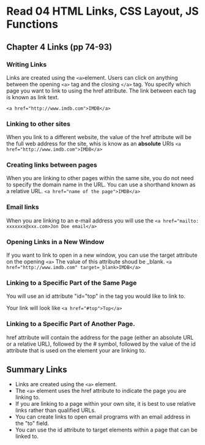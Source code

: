 # Read 04 HTML Links, CSS Layout, JS Functions

## Chapter 4 Links (pp 74-93)

### Writing Links
Links are created using the `<a>`element.  Users can click on anything between the opening `<a>` tag and the closing `</a>` tag.  You specify which page you want to link to using the href attribute. The link between each tag is known as link text. 

`<a href="http://www.imdb.com">IMDB</a>`

### Linking to other sites
When you link to a different website, the value of the href attribute will be the full web address for the site, whis is know as an **absolute** URls
`<a href="http://www.imdb.com">IMDB</a>`

### Creating links between pages
When you are linking to other pages within the same site, you do not need to specify the domain name in the URL.  You can use a shorthand known as a relative URL. 
`<a href="name of the page">IMDB</a>`

### Email links
When you are linking to an e-mail address you will use the 
`<a href="mailto: xxxxxxx@xxx.com>Jon Doe email</a>`

### Opening Links in a New Window
If you want to link to open in a new window, you can use the target attribute on the opening `<a>` The value of this attribute shoud be _blank.
`<a href="http://www.imdb.com" target=_blank>IMDB</a>`

### Linking to a Specific Part of the Same Page 
You will use an id attribute "id="top" in the tag you would like to link to.  

Your link will look like `<a href="#top">Top</a>`

### Linking to a Specific Part of Another Page. 
href attribute will contain the address for the page (either an absolute URL or a relative URL), followed by the # symbol, followed by the value of the id attribute that is used on the element your are linking to.

## Summary Links
- Links are created using the `<a>` element.
- The `<a>` element uses the href attribute to indicate the page you are linking to. 
- If you are linking to a page within your own site, it is best to use relative links rather than qualified URLs. 
- You can create links to open email programs with an email address in the "to" field. 
- You can use the id attribute to target elements within a page that can be linked to. 

